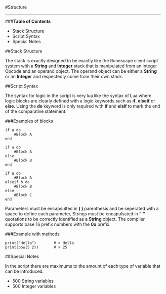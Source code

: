 #Structure
***

###**Table of Contents**

* Stack Structure
* Script Syntax
* Special Notes

##Stack Structure

The stack is exactly designed to be exactly like the Runescape client script system with a **String** and **Integer** 
stack that is manipulated from an integer Opcode and an operand object. The operand object can be either
a **String** or an **Integer** and respectedly come from their own stack.

##Script Syntax

The syntax for logic in the script is very lua like the syntax of Lua where logic blocks are clearly defined with a
logic keywords such as **if**, **elseif** or **else**. Using the **do** keyword is only required with **if**
and **elsif** to mark the end of the comparative statement.

###Examples of blocks

```
if a do
    #Block A
end

if a do
    #Block A
else 
    #Block B
end

if a do
    #Block A
elseif b do
    #Block B
else
    #Block C
end
```

Parameters must be encapsulted in **(** **)** parenthesis and be seperated with a space to define each parameter, 
Strings must be encapulsated in **"** **"** quotations to be correctly identified as a **String** object. The compiler
supports base 16 prefix numbers with the **0x** prefix.

###Example with methods 

```
print("Hello")        # > Hello
print(pow(5 2))       # > 25
```

##Special Notes

In the script there are maximums to the amount of each type of variable that can be introduced:

* 500 String variables
* 500 Integer variables